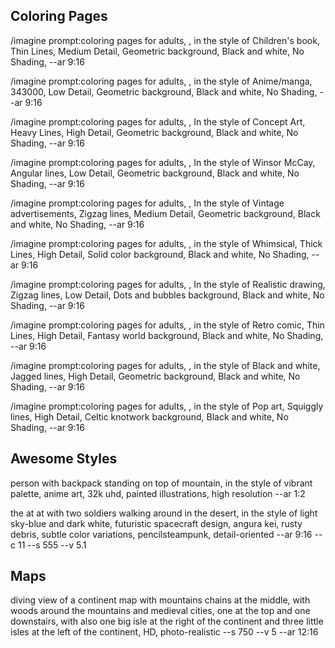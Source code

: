 
## Coloring Pages

/imagine prompt:coloring pages for adults, , in the style of Children's book, Thin Lines, Medium Detail, Geometric background, Black and white, No Shading, --ar 9:16

/imagine prompt:coloring pages for adults, , in the style of Anime/manga, 343000, Low Detail, Geometric background, Black and white, No Shading, --ar 9:16

/imagine prompt:coloring pages for adults, , In the style of Concept Art, Heavy Lines, High Detail, Geometric background, Black and white, No Shading, --ar 9:16

/imagine prompt:coloring pages for adults, , In the style of Winsor McCay, Angular lines, Low Detail, Geometric background, Black and white, No Shading, --ar 9:16

/imagine prompt:coloring pages for adults, , In the style of Vintage advertisements, Zigzag lines, Medium Detail, Geometric background, Black and white, No Shading, --ar 9:16

/imagine prompt:coloring pages for adults, , in the style of Whimsical, Thick Lines, High Detail, Solid color background, Black and white, No Shading, --ar 9:16

/imagine prompt:coloring pages for adults, , In the style of Realistic drawing, Zigzag lines, Low Detail, Dots and bubbles background, Black and white, No Shading, --ar 9:16

/imagine prompt:coloring pages for adults, , in the style of Retro comic, Thin Lines, High Detail, Fantasy world background, Black and white, No Shading, --ar 9:16

/imagine prompt:coloring pages for adults, , in the style of Black and white, Jagged lines, High Detail, Geometric background, Black and white, No Shading, --ar 9:16

/imagine prompt:coloring pages for adults, , in the style of Pop art, Squiggly lines, High Detail, Celtic knotwork background, Black and white, No Shading, --ar 9:16

## Awesome Styles

person with backpack standing on top of mountain, in the style of vibrant palette, anime art, 32k uhd, painted illustrations, high resolution --ar 1:2

the at at with two soldiers walking around in the desert, in the style of light sky-blue and dark white, futuristic spacecraft design, angura kei, rusty debris, subtle color variations, pencilsteampunk, detail-oriented --ar 9:16 --c 11 --s 555 --v 5.1


## Maps

diving view of a continent map with mountains chains at the middle, with woods around the mountains and medieval cities, one at the top and one downstairs, with also one big isle at the right of the continent and three little isles at the left of the continent, HD, photo-realistic --s 750 --v 5 --ar 12:16


